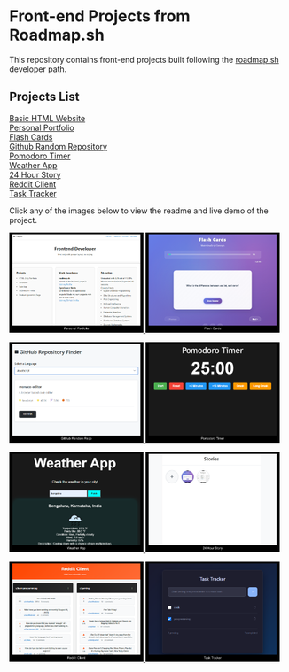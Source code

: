 # Front-end Projects from Roadmap.sh

This repository contains front-end projects built following the [roadmap.sh](https://roadmap.sh/) developer path.

## Projects List

[Basic HTML Website](https://roadmap.sh/projects/basic-html-website)\
[Personal Portfolio](https://roadmap.sh/projects/portfolio-website)\
[Flash Cards](https://roadmap.sh/projects/flash-cards)\
[Github Random Repository](https://roadmap.sh/projects/github-random-repo)\
[Pomodoro Timer](https://roadmap.sh/projects/pomodoro-timer)\
[Weather App](https://roadmap.sh/projects/weather-app)\
[24 Hour Story](https://roadmap.sh/projects/stories-feature)\
[Reddit Client](https://roadmap.sh/projects/reddit-client)\
[Task Tracker](https://roadmap.sh/projects/task-tracker-js)

Click any of the images below to view the readme and live demo of the project.

<p align="left">
  <a href='https://github.com/Ansuman-rath/Roadmap_Project/tree/main/Frontend/Personal%20Portfolio'>
    <img width="48%" src="Assets/Screenshot (11).png" alt="Personal Portfolio" />
  </a>
  <a href='https://github.com/Ansuman-rath/Roadmap_Project/tree/main/Frontend/FlashCards'>
    <img width="48%" src="Assets/Screenshot (12).png" alt="Flash Cards" />
  </a>
</p>

<p align="left">
  <a href='https://github.com/Ansuman-rath/Roadmap_Project/tree/main/Frontend/GitHub%20Random%20Repository'>
    <img width="48%" src="Assets/Screenshot (13).png" />
  </a>
  <a href='https://github.com/Ansuman-rath/Roadmap_Project/tree/main/Frontend/Pomodoro%20Timer'>
    <img width="48%" src="Assets/Screenshot (14).png" />
  </a>
</p>

<p align="left">
  <a href='https://github.com/Ansuman-rath/Roadmap_Project/tree/main/Frontend/Weather%20App'>
    <img width="48%" src="Assets/Screenshot (15).png" />
  </a>
  <a href='https://github.com/Ansuman-rath/Roadmap_Project/tree/main/Frontend/24%20hour%20story'>
    <img width="48%" src="Assets/Screenshot (16).png" />
  </a>
</p>

<p align="left">
  <a href='https://github.com/Ansuman-rath/Frontend_Roadmap_Project/tree/main/Frontend/Reddit%20Client'>
    <img width="48%" src="Assets/Screenshot (17).png" />
  </a>
   <a href='https://github.com/Ansuman-rath/Frontend_Roadmap_Project/tree/main/Frontend/Task%20Tracker'>
    <img width="48%" src="Assets/Screenshot (18).png" />
  </a>
</p>
  




